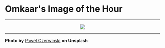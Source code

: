 # Omkaar's Image of the Hour

---

<div align="center">

<a href="https://unsplash.com/photos/a-close-up-view-of-a-white-wall-BxWmKdbUdfo">
  <img src="https://images.unsplash.com/photo-1734779206772-f21d663e96d5?crop=entropy&cs=tinysrgb&fit=max&fm=jpg&ixid=M3w3NjA2Nzh8MHwxfHJhbmRvbXx8fHx8fHx8fDE3NTE4NjA4MDB8&ixlib=rb-4.1.0&q=80&w=1080" style="max-width:100%; height:auto;">
</a>



</div>

---

**Photo by** [Pawel Czerwinski](https://unsplash.com/@pawel_czerwinski) **on Unsplash**
